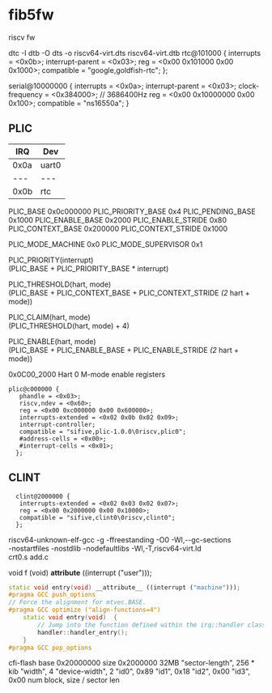 # fib5fw

riscv fw

dtc -I dtb -O dts -o riscv64-virt.dts riscv64-virt.dtb
  rtc@101000 {
   interrupts = <0x0b>;
   interrupt-parent = <0x03>;
   reg = <0x00 0x101000 0x00 0x1000>;
   compatible = "google,goldfish-rtc";
  };

  serial@10000000 {
   interrupts = <0x0a>;
   interrupt-parent = <0x03>;
   clock-frequency = <0x384000>; // 3686400Hz
   reg = <0x00 0x10000000 0x00 0x100>;
   compatible = "ns16550a";
  }

## PLIC

| IRQ  | Dev   |
|------|-------|
| 0x0a | uart0 |
| ---  | ---   |
| 0x0b | rtc   |

 PLIC_BASE           0x0c000000
 PLIC_PRIORITY_BASE  0x4
 PLIC_PENDING_BASE   0x1000
 PLIC_ENABLE_BASE    0x2000
 PLIC_ENABLE_STRIDE  0x80
 PLIC_CONTEXT_BASE   0x200000
 PLIC_CONTEXT_STRIDE 0x1000

 PLIC_MODE_MACHINE    0x0
 PLIC_MODE_SUPERVISOR 0x1

 PLIC_PRIORITY(interrupt) \
    (PLIC_BASE + PLIC_PRIORITY_BASE * interrupt)

 PLIC_THRESHOLD(hart, mode) \
    (PLIC_BASE + PLIC_CONTEXT_BASE + PLIC_CONTEXT_STRIDE *(2* hart + mode))

 PLIC_CLAIM(hart, mode) \
    (PLIC_THRESHOLD(hart, mode) + 4)

 PLIC_ENABLE(hart, mode) \
    (PLIC_BASE + PLIC_ENABLE_BASE + PLIC_ENABLE_STRIDE *(2* hart + mode))

0x0C00_2000 Hart 0 M-mode enable registers

```dts
plic@c000000 {
   phandle = <0x03>;
   riscv,ndev = <0x60>;
   reg = <0x00 0xc000000 0x00 0x600000>;
   interrupts-extended = <0x02 0x0b 0x02 0x09>;
   interrupt-controller;
   compatible = "sifive,plic-1.0.0\0riscv,plic0";
   #address-cells = <0x00>;
   #interrupt-cells = <0x01>;
  };
```

## CLINT

```dts
  clint@2000000 {
   interrupts-extended = <0x02 0x03 0x02 0x07>;
   reg = <0x00 0x2000000 0x00 0x10000>;
   compatible = "sifive,clint0\0riscv,clint0";
  };
```

riscv64-unknown-elf-gcc -g -ffreestanding -O0 -Wl,--gc-sections \
    -nostartfiles -nostdlib -nodefaultlibs -Wl,-T,riscv64-virt.ld \
    crt0.s add.c

void f (void) __attribute__ ((interrupt ("user")));

```cpp
static void entry(void) __attribute__ ((interrupt ("machine")));
#pragma GCC push_options
// Force the alignment for mtvec.BASE.
#pragma GCC optimize ("align-functions=4")
    static void entry(void)  {
        // Jump into the function defined within the irq::handler class.
        handler::handler_entry();
    }
#pragma GCC pop_options
```

cfi-flash
base 0x20000000
size 0x2000000 32MB
"sector-length", 256 * kib
"width", 4
"device-width", 2
"id0", 0x89
"id1", 0x18
"id2", 0x00
"id3", 0x00
num block, size / sector len
